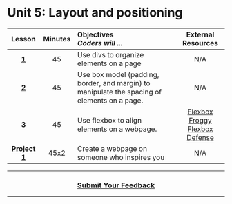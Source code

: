 # Unit 5: Layout and positioning






|Lesson|Minutes|Objectives <br> *Coders will ...*|External Resources
|:-------:|:-------:|:-------|:-------:|
|[**1**](https://drive.google.com/open?id=1-R6oBgWKF0NlN9F7YBFkvav4yypN0nDdsanOlagNjf8)|45|Use divs to organize elements on a page|N/A|
|[**2**](https://drive.google.com/open?id=1HJuc0w84uUOuURLaYp0dqdMRB_dhRFcnmfMpiFXavS8)|45| Use box model (padding, border, and margin) to manipulate the spacing of elements on a page.|N/A|
|[**3**](https://drive.google.com/open?id=1moyBCY8Fcei7Nr4jyyRLN1Vl7EWVpvA88ZvRaGBXWKs)|45| Use flexbox to align elements on a webpage.|[Flexbox Froggy](https://flexboxfroggy.com/)<br>[Flexbox Defense](http://www.flexboxdefense.com/)|
|[**Project 1**](https://drive.google.com/open?id=1o1BzLok_G7PRsOeonu6fq-_m_9a0PJh_jEkxajhatsU)|45x2|Create a webpage on someone who inspires you|N/A|



----
<h3 align="center"><a href="https://docs.google.com/forms/d/e/1FAIpQLSeLpI-m6UKvIxk97F8R1iidFRaYXJ3dfcUuIjx2Pz0WMfO1SA/viewform">Submit Your Feedback</a>  </h3>

----


